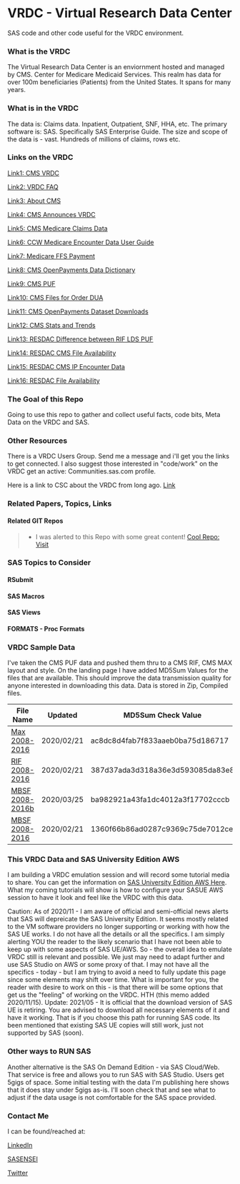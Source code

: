 # VRDC - Virtual Research Data Center
SAS code and other code useful for the VRDC environment. 

### What is the VRDC
The Virtual Research Data Center is an enviornment hosted and managed by CMS. Center for Medicare Medicaid Services.
This realm has data for over 100m beneficiaries (Patients) from the United States.
It spans for many years.

### What is in the VRDC
The data is: Claims data. Inpatient, Outpatient, SNF, HHA, etc.
The primary software is: SAS.  Specifically SAS Enterprise Guide.
The size and scope of the data is - vast. Hundreds of millions of claims, rows etc.

### Links on the VRDC
[Link1: CMS VRDC](https://www.resdac.org/cms-virtual-research-data-center-vrdc)

[Link2: VRDC FAQ](https://www.resdac.org/cms-virtual-research-data-center-vrdc-faqs)

[Link3: About CMS](https://www.cms.gov/About-CMS/Agency-Information/OMH/research-and-data/index.html)

[Link4: CMS Announces VRDC](https://www.cms.gov/newsroom/press-releases/cms-announces-new-data-sharing-tool)

[Link5: CMS Medicare Claims Data](https://healthdata.gov/dataset/center-medicare-medicaid-services-cms-medicare-claims-data)

[Link6: CCW Medicare Encounter Data User Guide ](https://www.ccwdata.org/documents/10280/19002246/ccw-medicare-encounter-data-user-guide.pdf)

[Link7: Medicare FFS Payment](https://www.cms.gov/Medicare/Medicare-Fee-for-Service-Payment/AcuteInpatientPPS/Acute-Inpatient-Files-for-Download.html)

[Link8: CMS OpenPayments Data Dictionary](https://www.cms.gov/OpenPayments/Downloads/OpenPaymentsDataDictionary.pdf)

[Link9: CMS PUF](https://www.cms.gov/Research-Statistics-Data-and-Systems/Downloadable-Public-Use-Files/BSAPUFS/Inpatient_Claims.html)

[Link10: CMS Files for Order DUA](https://www.cms.gov/Research-Statistics-Data-and-Systems/Files-for-Order/Data-Disclosures-Data-Agreements/DUA_-_NewLDS.html)

[Link11: CMS OpenPayments Dataset Downloads](https://www.cms.gov/openpayments/explore-the-data/dataset-downloads.html)

[Link12: CMS Stats and Trends](https://www.cms.gov/research-statistics-data-and-systems/statistics-trends-and-reports/medicare-provider-charge-data/inpatient.html)

[Link13: RESDAC Difference between RIF LDS PUF](https://www.resdac.org/articles/differences-between-rif-lds-and-puf-data-files)

[Link14: RESDAC CMS File Availability](https://www.resdac.org/cms-data/file-availability)

[Link15: RESDAC CMS IP Encounter Data](https://www.resdac.org/cms-data/files/ip-encounter/data-documentation)

[Link16: RESDAC File Availability](https://www.resdac.org/file-availability)


### The Goal of this Repo
Going to use this repo to gather and collect useful facts, code bits, Meta Data on the VRDC and SAS.

### Other Resources
There is a VRDC Users Group.  Send me a message and i'll get you the links to get connected.
I also suggest those interested in "code/work" on the VRDC get an active: Communities.sas.com profile.

Here is a link to CSC about the VRDC from long ago. [Link](https://communities.sas.com/t5/SAS-in-Health-Care-Related/SAS-on-CCW-VRDC-Looking-to-start-a-Special-Interest-Group/td-p/356463)

### Related Papers, Topics, Links
#### Related GIT Repos
>* I was alerted to this Repo with some great content! [Cool Repo: Visit](https://github.com/lhncbc/r-snippets-bmi/tree/master/mmbox)
 


### SAS Topics to Consider
#### RSubmit
#### SAS Macros
#### SAS Views
#### FORMATS - Proc Formats

### VRDC Sample Data
I've taken the CMS PUF data and pushed them thru to a CMS RIF, CMS MAX layout and style.
On the landing page I have added MD5Sum Values for the files that are available.
This should improve the data transmission quality for anyone interested in downloading this data.
Data is stored in Zip, Compiled files.


|File Name            | Updated | MD5Sum Check Value|Status/Notes|
|---------------------|---------|-------------------|------------|
|[Max 2008-2016](https://ztorres.net/vrdc_data) |2020/02/21 | ac8dc8d4fab7f833aaeb0ba75d186717 | V1 Latest|
|[RIF 2008-2016](https://ztorres.net/vrdc_data) |2020/02/21 | 387d37ada3d318a36e3d593085da83e8 | V1 Latest|
|[MBSF 2008-2016b](https://ztorres.net/vrdc_data)|2020/03/25 | ba982921a43fa1dc4012a3f17702cccb | V2 Latest|
|[MBSF 2008-2016](https://ztorres.net/vrdc_data)|2020/02/21 | 1360f66b86ad0287c9369c75de7012ce | V1 Older|

### This VRDC Data and SAS University Edition AWS
I am building a VRDC emulation session and will record some tutorial media to share.
You can get the information on [SAS University Edition AWS Here](https://communities.sas.com/t5/SAS-Analytics-U/How-to-Set-Up-SAS-University-Edition-on-Amazon-Web-Services-AWS/m-p/506033#M8216).
What my coming tutorials will show is how to configure your SASUE AWS session to have it look and feel like the VRDC with this data.

Caution: As of 2020/11 - I am aware of official and semi-official news alerts that SAS will depreicate the SAS University Edition.  It seems mostly related to the VM software providers no longer supporting or working with how the SAS UE works.  I do not have all the details or all the specifics.  I am simply alerting YOU the reader to the likely scenario that I have not been able to keep up with some aspects of SAS UE/AWS.  So - the overall idea to emulate VRDC still is relevant and possible.  We just may need to adapt further and use SAS Studio on AWS or some proxy of that.  I may not have all the specifics - today - but I am trying to avoid a need to fully update this page since some elements may shift over time.  What is important for you, the reader with desire to work on this - is that there will be some options that get us the "feeling" of working on the VRDC.  HTH  (this memo added 2020/11/15).
Update: 2021/05 - It is official that the download version of SAS UE is retiring. You are advised to download all necessary elements of it and have it working. That is if you choose this path for running SAS code. Its been mentioned that existing SAS UE copies will still work, just not supported by SAS (soon).

### Other ways to RUN SAS
Another alternative is the SAS On Demand Edition - via SAS Cloud/Web.  That service is free and allows you to run SAS with SAS Studio.
Users get 5gigs of space.  Some initial testing with the data I'm publishing here shows that it does stay under 5gigs as-is.  I'll soon check that and see what to adjust if the data usage is not comfortable for the SAS space provided.


### Contact Me
I can be found/reached at:

[LinkedIn](https://www.linkedin.com/in/zeketorres)

[SASENSEI](https://sasensei.com/user/zeketorres)

[Twitter](https://twitter.com/zeketorres1)

